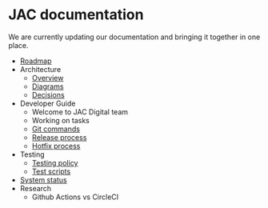 # JAC documentation

We are currently updating our documentation and bringing it together in one place.

- [Roadmap](roadmap.md)
- Architecture
  - [Overview](architecture/overview.md)
  - [Diagrams](architecture/index.md)
  - [Decisions](architecture/decisions/index.md)
- Developer Guide
  - Welcome to JAC Digital team
  - Working on tasks
  - [Git commands](git-commands.md)
  - [Release process](release-process.md)
  - [Hotfix process](hotfix-process.md)
- Testing
  - [Testing policy](testing-policy.md)
  - [Test scripts](test-scripts.md)
- [System status](status.md)
- Research
  - Github Actions vs CircleCI
